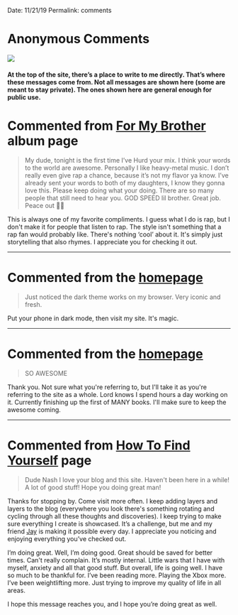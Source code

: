 
Date: 11/21/19
Permalink: comments

# Anonymous Comments

![](https://i.imgur.com/BCNW2gk.png)

#### At the top of the site, there’s a place to write to me directly. That’s where these messages come from. Not all messages are shown here (some are meant to stay private). The ones shown here are general enough for public use.

# Commented from [For My Brother](brother) album page

> My dude, tonight is the first time I’ve Hurd your mix. I think your words to the world are awesome. Personally I like heavy-metal music. I don’t really even give rap a chance, because it’s not my flavor ya know. I’ve already sent your words to both of my daughters, I know they gonna love this. Please keep doing what your doing. There are so many people that still need to hear you. GOD SPEED lil brother. Great job. Peace out ✌🏼

This is always one of my favorite compliments. I guess what I do is rap, but I don't make it for people that listen to rap. The style isn't something that a rap fan would probably like. There's nothing ‘cool’ about it. It's simply just storytelling that also rhymes. I appreciate you for checking it out.

---- 

# Commented from the [homepage](https://nashp.com)

> Just noticed the dark theme works on my browser. Very iconic and fresh.

Put your phone in dark mode, then visit my site. It's magic.

---- 

# Commented from the [homepage](https://nashp.com)

> SO AWESOME

Thank you. Not sure what you're referring to, but I'll take it as you're referring to the site as a whole. Lord knows I spend hours a day working on it. Currently finishing up the first of MANY books. I'll make sure to keep the awesome coming.

---- 

# Commented from [How To Find Yourself](https://nashp.com/how-to-find-yourself) page

> Dude Nash I love your blog and this site. Haven't been here in a while! A lot of good stuff! Hope you doing great man!

Thanks for stopping by. Come visit more often. I keep adding layers and layers to the blog (everywhere you look there's something rotating and cycling through all these thoughts and discoveries). I keep trying to make sure everything I create is showcased. It’s a challenge, but me and my friend [Jay](https://nashp.com/finding-purpose-by-jay-ray) is making it possible every day. I appreciate you noticing and enjoying everything you’ve checked out.

I’m doing great. Well, I’m doing good. Great should be saved for better times. Can't really complain. It’s mostly internal. Little wars that I have with myself, anxiety and all that good stuff. But overall, life is going well. I have so much to be thankful for. I’ve been reading more. Playing the Xbox more. I’ve been weightlifting more. Just trying to improve my quality of life in all areas.

I hope this message reaches you, and I hope you’re doing great as well.